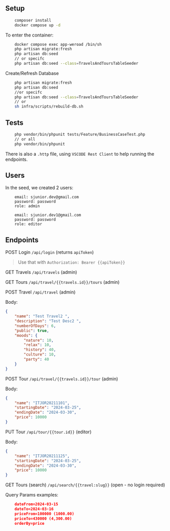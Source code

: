## Setup
```bash
    composer install
    docker compose up -d

```
To enter the container:
```bash
    docker compose exec app-weroad /bin/sh
    php artisan migrate:fresh
    php artisan db:seed 
    // or specifc 
    php artisan db:seed --class=TravelsAndToursTableSeeder
```
Create/Refresh Database
```bash
    php artisan migrate:fresh
    php artisan db:seed 
    //or specifc 
    php artisan db:seed --class=TravelsAndToursTableSeeder
    // or
    sh infra/scripts/rebuild-db.sh
```

## Tests
```bash
    php vendor/bin/phpunit tests/Feature/BusinessCaseTest.php
    // or all
    php vendor/bin/phpunit 
```

There is also a `.http` file, using `VSCODE Rest Client` to help running the endpoints.

## Users
In the seed, we created 2 users:
```
    email: sjunior.dev@gmail.com
    password: password
    role: admin
```
```
    email: sjunior.dev1@gmail.com
    password: password
    role: editor
```

## Endpoints
POST Login `/api/login` (returns `apiToken`)

> Use that with `Authorization: Bearer {{apiToken}}`

GET Travels `/api/travels` (admin)

GET Tours `/api/travel/{{travels.id}}/tours` (admin)

POST Travel `/api/travel` (admin)

Body: 
```json
{
    "name": "Test Travel2 ",
    "description": "Test Desc2 ",
    "numberOfDays": 6,
    "public": true,
    "moods": {
        "nature": 10,
        "relax": 10,
        "history": 40,
        "culture": 10,
        "party": 40
    }
}
```

POST Tour `/api/travel/{{travels.id}}/tour` (admin)

Body: 
```json
{
    "name": "ITJOR20211101",
    "startingDate": "2024-03-25",
    "endingDate": "2024-03-30",
    "price": 10000 
}
```

PUT Tour `/api/tour/{{tour.id}}` (editor)

Body: 
```json
{
    "name": "ITJOR20211125",
    "startingDate": "2024-03-25",
    "endingDate": "2024-03-30",
    "price": 10000 
}
```

GET Tours (search) `/api/search/{{travel:slug}}` (open - no login required)

Query Params examples: 
```json
    dateFrom=2024-03-15
    dateTo=2024-03-16
    priceFrom=100000 (1000.00)
    priceTo=430000 (4,300.00)
    orderBy=price 
```
